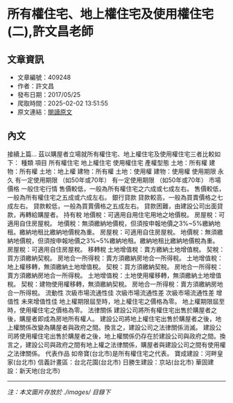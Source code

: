 # 所有權住宅、地上權住宅及使用權住宅(二),許文昌老師

## 文章資訊
- 文章編號：409248
- 作者：許文昌
- 發布日期：2017/05/25
- 爬取時間：2025-02-02 13:51:55
- 原文連結：[閱讀原文](https://real-estate.get.com.tw/Columns/detail.aspx?no=409248)

## 內文
接續上篇...
茲以購屋者立場就所有權住宅、地上權住宅及使用權住宅三者比較如下：
種類
項目
所有權住宅
地上權住宅
使用權住宅
產權型態
土地：所有權
建物：所有權
土地：地上權
建物：所有權
土地：使用權
建物：使用權
使用期限
永久
有一定使用期限
（如50年或70年）
有一定使用期限
（如50年或70年）
市場價格
一般住宅行情
售價較低，一般為所有權住宅之六成或七成左右。
售價較低，一般為所有權住宅之五成或六成左右。
銀行貸款
貸款較高，一般為買賣價格之七成左右。
貸款較低，一般為買賣價格之五成左右。
貸款困難，由建設公司出面貸款，再轉給購屋者。
持有稅
地價稅：可適用自用住宅用地之地價稅。
房屋稅：可適用自住房屋稅。
地價稅：無須繳納地價稅，但須按申報地價之3%~5%繳納地租。繳納地租比繳納地價稅為重。
房屋稅：可適用自住房屋稅。
地價稅：無須繳納地價稅，但須按申報地價之3%~5%繳納地租。繳納地租比繳納地價稅為重。
房屋稅：可適用自住房屋稅。
移轉稅
土地增值稅：賣方繳納土地增值稅。
契稅：買方須繳納契稅。
房地合一所得稅：賣方須繳納房地合一所得稅。
土地增值稅：地上權移轉，無須繳納土地增值稅。
契稅：買方須繳納契稅。
房地合一所得稅：賣方須繳納房地合一所得稅。
土地增值稅：土地使用權移轉，無須繳納土地增值稅。
契稅：建物使用權移轉，無須繳納契稅。
房地合一所得稅：賣方須繳納房地合一所得稅。
流動性
次級市場流通性佳
次級市場流通性差
次級市場流通性差
增值性
未來增值性佳
地上權期限屆至時，地上權住宅之價格為零。
地上權期限屆至時，使用權住宅之價格為零。
法律關係
建設公司將所有權住宅出售於購屋者之後，購屋者即成為房地所有權人。
建設公司將地上權住宅出售於購屋者之後，地上權關係改變為購屋者與政府之間。換言之，建設公司之法律關係消滅。
建設公司將使用權住宅出售於購屋者之後，地上權關係仍存在於建設公司與政府之間。換言之，建設公司與政府之間有地上權之法律關係，購屋者與建設公司之間有使用權之法律關係。
代表作品
如帝寶(台北市)是所有權住宅之代表。
寶成建設：河畔皇家(台北市)
信義計畫區：台北花園(台北市)
日勝生建設：京站(台北市)
華固建設：新天地(台北市)

---
*注：本文圖片存放於 ./images/ 目錄下*
